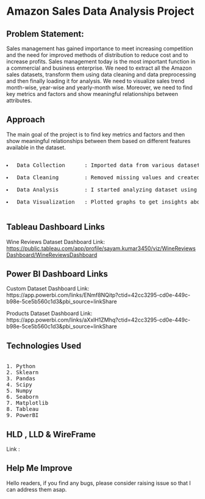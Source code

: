 # Amazon Sales Data Analysis Project
## Problem Statement:

<p>Sales management has gained importance to meet increasing competition and the need for improved methods of distribution to reduce cost and to increase profits. Sales management today is the most important function in a commercial and business enterprise. We need to extract all the Amazon sales datasets, transform them using data cleaning and data preprocessing and then finally loading it for analysis. We need to visualize sales trend month-wise, year-wise and yearly-month wise. Moreover, we need to find key metrics and factors and show meaningful relationships between attributes.</p>

## Approach
<p>The main goal of the project is to find key metrics and factors and then show meaningful relationships between them based on different features available in the dataset.</p>
<pre> 
<li> Data Collection      : Imported data from various datasets available in the project using Pandas library. </li>
<li> Data Cleaning        : Removed missing values and created new features as per insights.</li>
<li> Data Analysis        : I started analyzing dataset using Pandas,Numpy,Matplotlib and Seaborn. </li>
<li> Data Visualization   : Plotted graphs to get insights about dependent and independent variables. Also used Tableau and PowerBI for data visulization. </li>
</pre>

## Tableau Dashboard Links
Wine Reviews Dataset Dashboard Link: https://public.tableau.com/app/profile/sayam.kumar3450/viz/WineReviewsDashboard/WineReviewsDashboard

## Power BI Dashboard Links
<p> Custom Dataset Dashboard Link: https://app.powerbi.com/links/ENmf8NQitp?ctid=42cc3295-cd0e-449c-b98e-5ce5b560c1d3&pbi_source=linkShare </p>
<p> Products Dataset Dashboard Link: https://app.powerbi.com/links/aXxlH1ZMhq?ctid=42cc3295-cd0e-449c-b98e-5ce5b560c1d3&pbi_source=linkShare </p>

## Technologies Used
<pre> 
1. Python 
2. Sklearn
3. Pandas
4. Scipy
5. Numpy
6. Seaborn
7. Matplotlib
8. Tableau 
9. PowerBI 
</pre>

## HLD , LLD & WireFrame
Link : 

## Help Me Improve
<p> Hello readers, if you find any bugs, please consider raising issue so that I can address them asap.</p>
